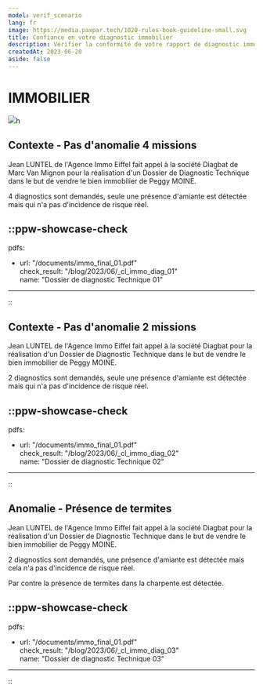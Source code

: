 ```yaml
---
model: verif_scenario
lang: fr
image: https://media.paxpar.tech/1020-rules-book-guideline-small.svg
title: Confiance en votre diagnostic immobilier 
description: Vérifier la conformité de votre rapport de diagnostic immobilier par rapport à la réglementation ZZZ - 📖
createdAt: 2023-06-20
aside: false
---
```


# IMMOBILIER

![](https://media.paxpar.tech/pp_immo-vente2_1170x694px.png)h

## Contexte - Pas d'anomalie 4 missions

Jean LUNTEL de l'Agence Immo Eiffel fait appel à la société Diagbat de Marc Van Mignon pour la réalisation d'un Dossier de Diagnostic Technique dans le but de vendre le bien immobilier de Peggy MOINE.

4 diagnostics sont demandés, seule une présence d'amiante est détectée mais qui n'a pas d'incidence de risque réel.

::ppw-showcase-check
---
pdfs:
  - url: "/documents/immo_final_01.pdf"  
    check_result: "/blog/2023/06/_cl_immo_diag_01"  
    name: "Dossier de diagnostic Technique 01"   
---
:: 

## Contexte - Pas d'anomalie 2 missions

Jean LUNTEL de l'Agence Immo Eiffel fait appel à la société Diagbat pour la réalisation d'un Dossier de Diagnostic Technique dans le but de vendre le bien immobilier de Peggy MOINE.

2 diagnostics sont demandés, seule une présence d'amiante est détectée mais qui n'a pas d'incidence de risque réel.

::ppw-showcase-check
---
pdfs:
  - url: "/documents/immo_final_01.pdf"  
    check_result: "/blog/2023/06/_cl_immo_diag_02"  
    name: "Dossier de diagnostic Technique 02"   
---
::

## Anomalie - Présence de termites

Jean LUNTEL de l'Agence Immo Eiffel fait appel à la société Diagbat pour la réalisation d'un Dossier de Diagnostic Technique dans le but de vendre le bien immobilier de Peggy MOINE.

2 diagnostics sont demandés, une présence d'amiante est détectée mais cela n'a pas d'incidence de risque réel. 

Par contre la présence de termites dans la charpente est détectée.

::ppw-showcase-check
---
pdfs:
  - url: "/documents/immo_final_01.pdf"  
    check_result: "/blog/2023/06/_cl_immo_diag_03"  
    name: "Dossier de diagnostic Technique 03"   
---
::